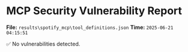 # MCP Security Vulnerability Report
**File:** `results\spotify_mcp\tool_definitions.json`
**Time:** `2025-06-21 04:15:51`

✅ No vulnerabilities detected.
